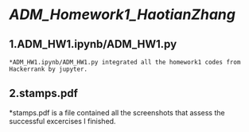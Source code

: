 # *ADM_Homework1_HaotianZhang*

## 1.ADM_HW1.ipynb/ADM_HW1.py
    *ADM_HW1.ipynb/ADM_HW1.py integrated all the homework1 codes from Hackerrank by jupyter.

## 2.stamps.pdf
   *stamps.pdf is a file contained all the screenshots that assess the successful excercises I finished.

